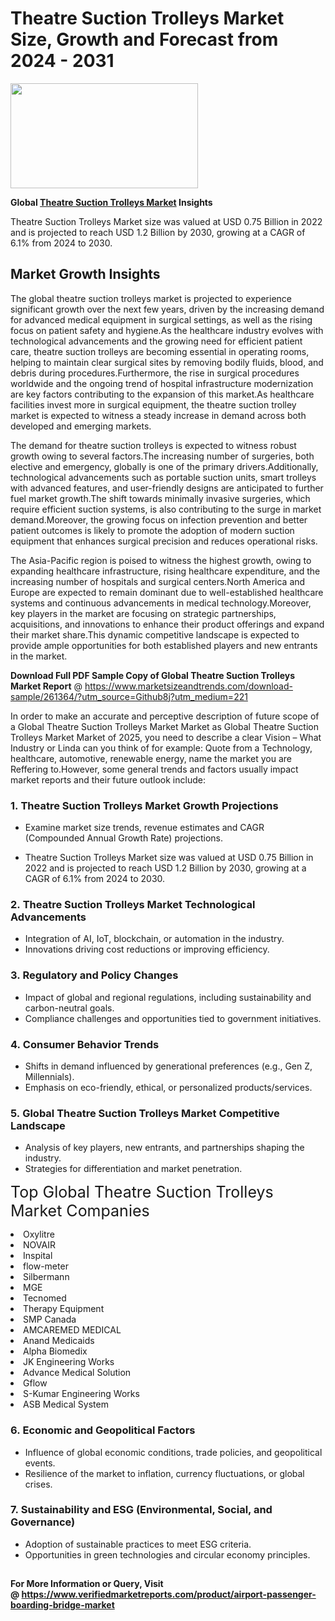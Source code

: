 <H1>Theatre Suction Trolleys Market Size, Growth and Forecast from 2024 - 2031</H1><img class="aligncenter size-medium wp-image-584254" src="https://thirdeyenews.in/wp-content/uploads/2024/09/Global-Market-Research-300x168.jpeg" alt="" width="300" height="168" /><p><strong>Global&nbsp;<a href="https://www.marketsizeandtrends.com/download-sample/261364/?utm_source=Github8j?utm_medium=221">Theatre Suction Trolleys Market</a> Insights</strong></p><p>Theatre Suction Trolleys Market size was valued at USD 0.75 Billion in 2022 and is projected to reach USD 1.2 Billion by 2030, growing at a CAGR of 6.1% from 2024 to 2030.</p><p><h2>Market Growth Insights</h2> <p>The global theatre suction trolleys market is projected to experience significant growth over the next few years, driven by the increasing demand for advanced medical equipment in surgical settings, as well as the rising focus on patient safety and hygiene.As the healthcare industry evolves with technological advancements and the growing need for efficient patient care, theatre suction trolleys are becoming essential in operating rooms, helping to maintain clear surgical sites by removing bodily fluids, blood, and debris during procedures.Furthermore, the rise in surgical procedures worldwide and the ongoing trend of hospital infrastructure modernization are key factors contributing to the expansion of this market.As healthcare facilities invest more in surgical equipment, the theatre suction trolley market is expected to witness a steady increase in demand across both developed and emerging markets.</p> <p>The demand for theatre suction trolleys is expected to witness robust growth owing to several factors.The increasing number of surgeries, both elective and emergency, globally is one of the primary drivers.Additionally, technological advancements such as portable suction units, smart trolleys with advanced features, and user-friendly designs are anticipated to further fuel market growth.The shift towards minimally invasive surgeries, which require efficient suction systems, is also contributing to the surge in market demand.Moreover, the growing focus on infection prevention and better patient outcomes is likely to promote the adoption of modern suction equipment that enhances surgical precision and reduces operational risks.</p> <p>The Asia-Pacific region is poised to witness the highest growth, owing to expanding healthcare infrastructure, rising healthcare expenditure, and the increasing number of hospitals and surgical centers.North America and Europe are expected to remain dominant due to well-established healthcare systems and continuous advancements in medical technology.Moreover, key players in the market are focusing on strategic partnerships, acquisitions, and innovations to enhance their product offerings and expand their market share.This dynamic competitive landscape is expected to provide ample opportunities for both established players and new entrants in the market.</p> <p><span class=""><strong>Download Full PDF Sample Copy of Global Theatre Suction Trolleys Market Report</strong> @ <a href="https://www.marketsizeandtrends.com/download-sample/261364/?utm_source=Github8j?utm_medium=221" target="_blank">https://www.marketsizeandtrends.com/download-sample/261364/?utm_source=Github8j?utm_medium=221</a></span></p><p>In order to make an accurate and perceptive description of future scope of a Global&nbsp;Theatre Suction Trolleys Market Market as Global&nbsp;Theatre Suction Trolleys Market Market of 2025, you need to describe a clear Vision &ndash; What Industry or Linda can you think of for example: Quote from a Technology, healthcare, automotive, renewable energy, name the market you are Reffering to.However, some general trends and factors usually impact market reports and their future outlook include:</p><h3>1.&nbsp;<strong>Theatre Suction Trolleys Market Growth Projections</strong></h3><ul><li>Examine market size trends, revenue estimates and CAGR (Compounded Annual Growth Rate) projections.</li><li><p>Theatre Suction Trolleys Market size was valued at USD 0.75 Billion in 2022 and is projected to reach USD 1.2 Billion by 2030, growing at a CAGR of 6.1% from 2024 to 2030.</p></li></ul><h3>2.&nbsp;<strong>Theatre Suction Trolleys Market Technological Advancements</strong></h3><ul><li>Integration of AI, IoT, blockchain, or automation in the industry.</li><li>Innovations driving cost reductions or improving efficiency.</li></ul><h3>3.&nbsp;<strong>Regulatory and Policy Changes</strong></h3><ul><li>Impact of global and regional regulations, including sustainability and carbon-neutral goals.</li><li>Compliance challenges and opportunities tied to government initiatives.</li></ul><h3>4.&nbsp;<strong>Consumer Behavior Trends</strong></h3><ul><li>Shifts in demand influenced by generational preferences (e.g., Gen Z, Millennials).</li><li>Emphasis on eco-friendly, ethical, or personalized products/services.</li></ul><h3>5.&nbsp;<strong>Global Theatre Suction Trolleys Market Competitive Landscape</strong></h3><ul><li>Analysis of key players, new entrants, and partnerships shaping the industry.</li><li>Strategies for differentiation and market penetration.</li></ul><p data-pm-slice="1 1 []"><span style="color: inherit; font-family: inherit; font-size: 25px;">Top Global Theatre Suction Trolleys Market Companies</span></p><div class="" data-test-id=""><p><li>Oxylitre</li><li> NOVAIR</li><li> Inspital</li><li> flow-meter</li><li> Silbermann</li><li> MGE</li><li> Tecnomed</li><li> Therapy Equipment</li><li> SMP Canada</li><li> AMCAREMED MEDICAL</li><li> Anand Medicaids</li><li> Alpha Biomedix</li><li> JK Engineering Works</li><li> Advance Medical Solution</li><li> Gflow</li><li> S-Kumar Engineering Works</li><li> ASB Medical System</li></p></div><h3>6.&nbsp;<strong>Economic and Geopolitical Factors</strong></h3><ul><li>Influence of global economic conditions, trade policies, and geopolitical events.</li><li>Resilience of the market to inflation, currency fluctuations, or global crises.</li></ul><h3>7.&nbsp;<strong>Sustainability and ESG (Environmental, Social, and Governance)</strong></h3><ul><li>Adoption of sustainable practices to meet ESG criteria.</li><li>Opportunities in green technologies and circular economy principles.</li></ul><h2><strong style="font-size: 14px;">For More Information or Query, Visit @&nbsp;</strong><a style="background-color: #ffffff; font-size: 14px;" href="https://www.marketsizeandtrends.com/report/theatre-suction-trolleys-market/" target="_blank">https://www.verifiedmarketreports.com/product/airport-passenger-boarding-bridge-market</a></h2>